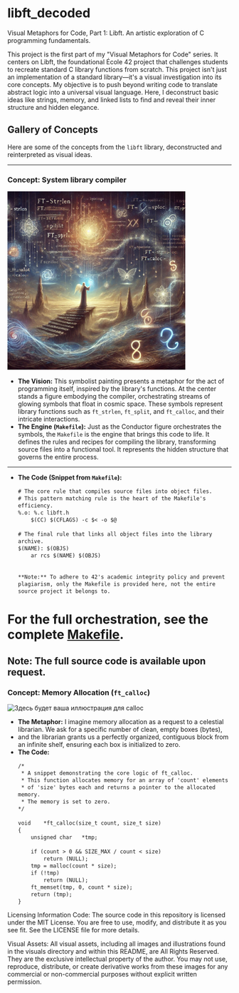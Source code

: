 # libft_decoded
Visual Metaphors for Code, Part 1: Libft. An artistic exploration of C programming fundamentals.

This project is the first part of my "Visual Metaphors for Code" series. 
It centers on Libft, the foundational École 42 project that challenges students to recreate standard C library functions from scratch. 
This project isn't just an implementation of a standard library—it's a visual investigation into its core concepts. My objective is to push beyond writing code to translate abstract logic into a universal visual language. Here, I deconstruct basic ideas like strings, memory, and linked lists to find and reveal their inner structure and hidden elegance.



## Gallery of Concepts

Here are some of the concepts from the `libft` library, deconstructed and reinterpreted as visual ideas.

---

### Concept: System library compiler

<img src="illustrations/libft_compiler_600.jpg" alt="Описание изображения" width="400"/>

*   **The Vision:** This symbolist painting presents a metaphor for the act of programming itself, inspired by the library's functions. At the center stands a figure embodying the compiler, orchestrating streams of glowing symbols that float in cosmic space. These symbols represent library functions such as `ft_strlen`, `ft_split`, and `ft_calloc`, and their intricate interactions.
*   **The Engine (`Makefile`):** Just as the Conductor figure orchestrates the symbols, the `Makefile` is the engine that brings this code to life. It defines the rules and recipes for compiling the library, transforming source files into a functional tool. It represents the hidden structure that governs the entire process.

---

*   **The Code (Snippet from `Makefile`):**
    ```
    # The core rule that compiles source files into object files.
    # This pattern matching rule is the heart of the Makefile's efficiency.
    %.o: %.c libft.h
        $(CC) $(CFLAGS) -c $< -o $@

    # The final rule that links all object files into the library archive.
    $(NAME): $(OBJS)
        ar rcs $(NAME) $(OBJS)
    
   
    **Note:** To adhere to 42's academic integrity policy and prevent plagiarism, only the Makefile is provided here, not the entire source project it belongs to.
    ```

 # For the full orchestration, see the complete <a href="https://github.com/alexostn/libft_decoded/blob/main/Makefile" target="_blank">Makefile</a>.
 **Note:** The full source code is available upon request.
---

### Concept: Memory Allocation (`ft_calloc`)

![Здесь будет ваша иллюстрация для calloc](visuals/calloc_illustration.png)

*   **The Metaphor:** I imagine memory allocation as a request to a celestial librarian. We ask for a specific number of clean, empty boxes (bytes),
*   and the librarian grants us a perfectly organized, contiguous block from an infinite shelf, ensuring each box is initialized to zero.
*   **The Code:**
    ```
    /*
     * A snippet demonstrating the core logic of ft_calloc.
     * This function allocates memory for an array of 'count' elements
     * of 'size' bytes each and returns a pointer to the allocated memory.
     * The memory is set to zero.
    */
    
    void	*ft_calloc(size_t count, size_t size)
    {
	    unsigned char	*tmp;

	    if (count > 0 && SIZE_MAX / count < size)
	    	return (NULL);
	    tmp = malloc(count * size);
	    if (!tmp)
	    	return (NULL);
	    ft_memset(tmp, 0, count * size);
	    return (tmp);
    }
    ```

Licensing Information
Code: The source code in this repository is licensed under the MIT License. You are free to use, modify, and distribute it as you see fit. See the LICENSE file for more details.

Visual Assets: All visual assets, including all images and illustrations found in the visuals directory and within this README, are All Rights Reserved. They are the exclusive intellectual property of the author. You may not use, reproduce, distribute, or create derivative works from these images for any commercial or non-commercial purposes without explicit written permission.
